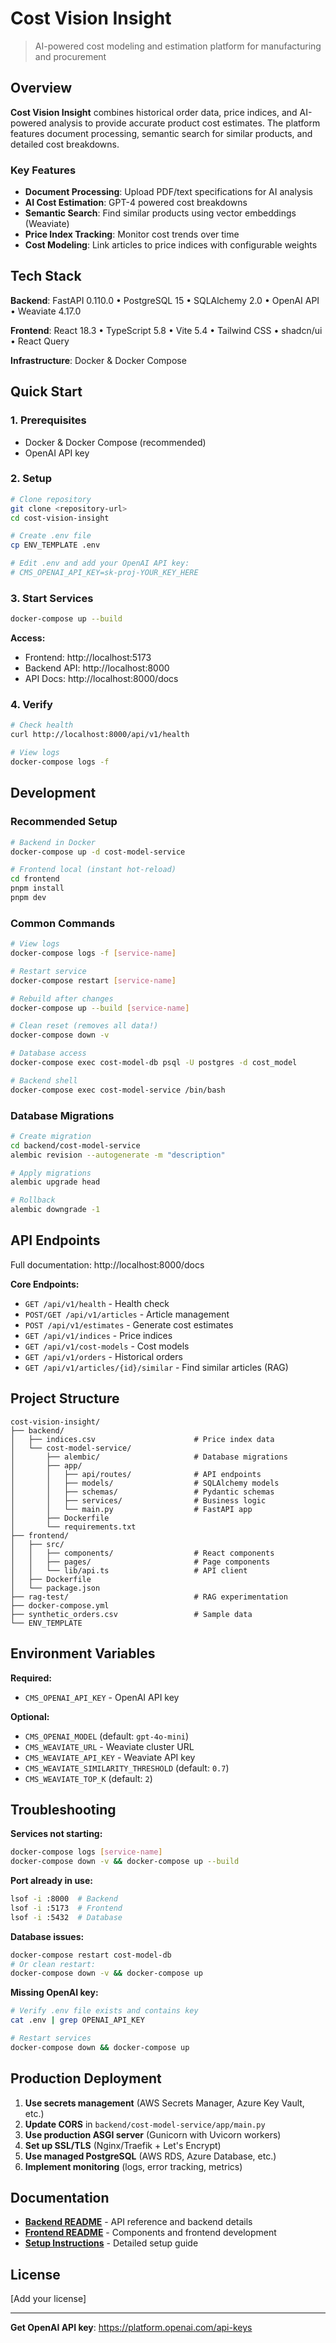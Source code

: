 # Cost Vision Insight

> AI-powered cost modeling and estimation platform for manufacturing and procurement

## Overview

**Cost Vision Insight** combines historical order data, price indices, and AI-powered analysis to provide accurate product cost estimates. The platform features document processing, semantic search for similar products, and detailed cost breakdowns.

### Key Features

- **Document Processing**: Upload PDF/text specifications for AI analysis
- **AI Cost Estimation**: GPT-4 powered cost breakdowns
- **Semantic Search**: Find similar products using vector embeddings (Weaviate)
- **Price Index Tracking**: Monitor cost trends over time
- **Cost Modeling**: Link articles to price indices with configurable weights

## Tech Stack

**Backend**: FastAPI 0.110.0 • PostgreSQL 15 • SQLAlchemy 2.0 • OpenAI API • Weaviate 4.17.0

**Frontend**: React 18.3 • TypeScript 5.8 • Vite 5.4 • Tailwind CSS • shadcn/ui • React Query

**Infrastructure**: Docker & Docker Compose

## Quick Start

### 1. Prerequisites

- Docker & Docker Compose (recommended)
- OpenAI API key

### 2. Setup

```bash
# Clone repository
git clone <repository-url>
cd cost-vision-insight

# Create .env file
cp ENV_TEMPLATE .env

# Edit .env and add your OpenAI API key:
# CMS_OPENAI_API_KEY=sk-proj-YOUR_KEY_HERE
```

### 3. Start Services

```bash
docker-compose up --build
```

**Access:**

- Frontend: http://localhost:5173
- Backend API: http://localhost:8000
- API Docs: http://localhost:8000/docs

### 4. Verify

```bash
# Check health
curl http://localhost:8000/api/v1/health

# View logs
docker-compose logs -f
```

## Development

### Recommended Setup

```bash
# Backend in Docker
docker-compose up -d cost-model-service

# Frontend local (instant hot-reload)
cd frontend
pnpm install
pnpm dev
```

### Common Commands

```bash
# View logs
docker-compose logs -f [service-name]

# Restart service
docker-compose restart [service-name]

# Rebuild after changes
docker-compose up --build [service-name]

# Clean reset (removes all data!)
docker-compose down -v

# Database access
docker-compose exec cost-model-db psql -U postgres -d cost_model

# Backend shell
docker-compose exec cost-model-service /bin/bash
```

### Database Migrations

```bash
# Create migration
cd backend/cost-model-service
alembic revision --autogenerate -m "description"

# Apply migrations
alembic upgrade head

# Rollback
alembic downgrade -1
```

## API Endpoints

Full documentation: http://localhost:8000/docs

**Core Endpoints:**

- `GET /api/v1/health` - Health check
- `POST/GET /api/v1/articles` - Article management
- `POST /api/v1/estimates` - Generate cost estimates
- `GET /api/v1/indices` - Price indices
- `GET /api/v1/cost-models` - Cost models
- `GET /api/v1/orders` - Historical orders
- `GET /api/v1/articles/{id}/similar` - Find similar articles (RAG)

## Project Structure

```
cost-vision-insight/
├── backend/
│   ├── indices.csv                      # Price index data
│   └── cost-model-service/
│       ├── alembic/                     # Database migrations
│       ├── app/
│       │   ├── api/routes/              # API endpoints
│       │   ├── models/                  # SQLAlchemy models
│       │   ├── schemas/                 # Pydantic schemas
│       │   ├── services/                # Business logic
│       │   └── main.py                  # FastAPI app
│       ├── Dockerfile
│       └── requirements.txt
├── frontend/
│   ├── src/
│   │   ├── components/                  # React components
│   │   ├── pages/                       # Page components
│   │   └── lib/api.ts                   # API client
│   ├── Dockerfile
│   └── package.json
├── rag-test/                            # RAG experimentation
├── docker-compose.yml
├── synthetic_orders.csv                 # Sample data
└── ENV_TEMPLATE
```

## Environment Variables

**Required:**

- `CMS_OPENAI_API_KEY` - OpenAI API key

**Optional:**

- `CMS_OPENAI_MODEL` (default: `gpt-4o-mini`)
- `CMS_WEAVIATE_URL` - Weaviate cluster URL
- `CMS_WEAVIATE_API_KEY` - Weaviate API key
- `CMS_WEAVIATE_SIMILARITY_THRESHOLD` (default: `0.7`)
- `CMS_WEAVIATE_TOP_K` (default: `2`)

## Troubleshooting

**Services not starting:**

```bash
docker-compose logs [service-name]
docker-compose down -v && docker-compose up --build
```

**Port already in use:**

```bash
lsof -i :8000  # Backend
lsof -i :5173  # Frontend
lsof -i :5432  # Database
```

**Database issues:**

```bash
docker-compose restart cost-model-db
# Or clean restart:
docker-compose down -v && docker-compose up
```

**Missing OpenAI key:**

```bash
# Verify .env file exists and contains key
cat .env | grep OPENAI_API_KEY

# Restart services
docker-compose down && docker-compose up
```

## Production Deployment

1. **Use secrets management** (AWS Secrets Manager, Azure Key Vault, etc.)
2. **Update CORS** in `backend/cost-model-service/app/main.py`
3. **Use production ASGI server** (Gunicorn with Uvicorn workers)
4. **Set up SSL/TLS** (Nginx/Traefik + Let's Encrypt)
5. **Use managed PostgreSQL** (AWS RDS, Azure Database, etc.)
6. **Implement monitoring** (logs, error tracking, metrics)

## Documentation

- **[Backend README](backend/cost-model-service/README.md)** - API reference and backend details
- **[Frontend README](frontend/README.md)** - Components and frontend development
- **[Setup Instructions](SETUP_INSTRUCTIONS.md)** - Detailed setup guide

## License

[Add your license]

---

**Get OpenAI API key**: https://platform.openai.com/api-keys
